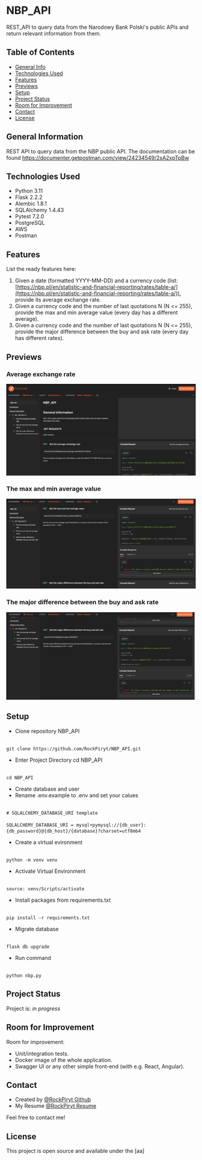 # NBP_API

REST_API to query data from the Narodowy Bank Polski's public APIs and return relevant information from them.

## Table of Contents

* [General Info](#general-information)
* [Technologies Used](#technologies-used)
* [Features](#features)
* [Previews](#Previews)
* [Setup](#setup)
* [Project Status](#project-status)
* [Room for Improvement](#room-for-improvement)
* [Contact](#contact)
* [License](#license)

## General Information

REST API to query data from the NBP public API. The documentation can be found https://documenter.getpostman.com/view/24234549/2sA2xpTpBw

## Technologies Used

* Python 3.11
* Flask 2.2.2
* Alembic 1.8.1
* SQLAlchemy 1.4.43
* Pytest 7.2.0
* PostgreSQL
* AWS
* Postman

## Features

List the ready features here:

1. Given a date (formatted YYYY-MM-DD) and a currency code (list: [https://nbp.pl/en/statistic-and-financial-reporting/rates/table-a/](https://nbp.pl/en/statistic-and-financial-reporting/rates/table-a/)), provide its average exchange rate.
2. Given a currency code and the number of last quotations N (N <= 255), provide the max and min average value (every day has a different average).
3. Given a currency code and the number of last quotations N (N <= 255), provide the major difference between the buy and ask rate (every day has different rates).

## Previews

### Average exchange rate

![Average exchange rate Preview](Documentation/screenshots/first_request.jpeg)

### The max and min average value

![The max and min average value Preview ](Documentation/screenshots/second_request.jpeg)

### The major difference between the buy and ask rate

![The major difference between the buy and ask rate Preview ](Documentation/screenshots/third_request.jpeg)


## Setup

- Clone repository NBP_API

```buildoutcfg

git clone https://github.com/RockPiryt/NBP_API.git

```

- Enter Project Directory cd NBP_API

```buildoutcfg

cd NBP_API

```

- Create  database and user
- Rename .env.example to .env and set your calues

```buildoutcfg

# SQLALCHEMY_DATABASE_URI template

SQLALCHEMY_DATABASE_URI = mysql+pymysql://{db_user}:{db_password}@{db_host}/{database}?charset=utf8mb4

```

- Create a virtual evironment

```buildoutcfg

python -m venv venv

```

- Activate Virtual Environment

```buildoutcfg

source: venv/Scripts/activate

```

- Install packages from requirements.txt

```buildoutcfg

pip install -r requirements.txt

```

- Migrate database

```buildoutcfg

flask db upgrade

```

- Run command

```buildoutcfg

python nbp.py

```

## Project Status

Project is: _in progress_

## Room for Improvement

Room for improvement:

* Unit/integration tests.
* Docker image of the whole application.
* Swagger UI or any other simple front-end (with e.g. React, Angular).

## Contact

- Created by [@RockPiryt Github](https://github.com/RockPiryt)
- My Resume [@RockPiryt Resume](https://rockpiryt.github.io/Personal_Site/)

Feel free to contact me!

## License

This project is open source and available under the [aa]
